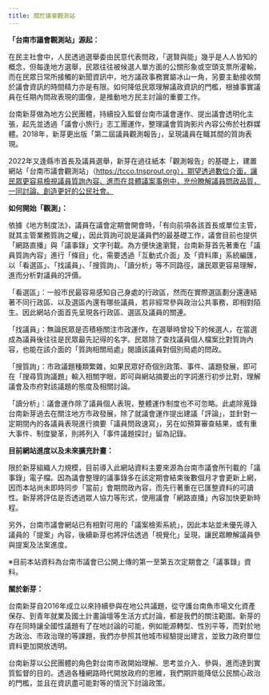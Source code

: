 ```yaml
---
title: 關於議會觀測站
---
```

**「台南市議會觀測站」源起：**

在民主社會中，人民透過選舉委由民意代表問政，「選賢與能」幾乎是人人皆知的概念，但每逢地方選舉，民眾往往被候選人單方面的公關形象或空頭支票所灌輸，而在民眾日常所接觸的新聞資訊中，地方議政事務實屬冰山一角，另要主動接收關於議會資訊的時間精力亦是有限。如何降低民眾理解議政資訊的門檻，根據事實議員在任期內問政表現的圖像，是推動地方民主討論的重要工作。

台南新芽做為地方公民團體，持續投入監督台南市議會運作、提出議會透明化主張，起先並透過「議會小旅行」志工團運作，整理議會質詢影片內容公佈於社群媒體。2018年，新芽更出版「第二屆議員觀測報告」，呈現議員在職其間的質詢表現。

2022年又逢縣市首長及議員選舉，新芽在過往紙本「觀測報告」的基礎上，建置網站「台南市議會觀測站」（https://tcco.tnsprout.org），期望透過數位介面，讓民眾更容易檢視議員質詢內容、進而在具體議案事例中，充份瞭解議員問政品質，一同討論、創造更好的公民社會。

**如何開始「觀測」：**

依據《地方制度法》，議員在議會定期會開會時，「有向前項各該首長或單位主管，就其主管業務質詢之權」，因此質詢可說是議員們的最基礎工作，議會目前也提供「網路直播」與「議事錄」文字刊載。為方便快速瀏覽，台南新芽首先著重在「議員質詢內容」進行「條目」化，需要透過「互動式介面」及「資料庫」系統編匯，以「看選區」、「找議員」、「搜質詢」、「讀分析」等不同路徑，讓民眾更容易理解，進而分析對議員的評價。

「看選區」：一般市民最容易感知自己身處的行政區，然而在實際選區劃分還連結著不同行政區、以及選區內還有哪些議員，若非經常參與政治公共事務，即相對陌生。因此網站介面首先呈現各行政區、選區及議員的關連。

「找議員」：無論民眾是否積極關注市政運作，在選舉時曾投下的候選人，在當選成為議員後往往是民眾最先記得的名字。民眾除了查找議員個人檔案比對質詢內容，也能在該介面的「質詢相關局處」閱讀該議員對個別局處的問政。

「搜質詢」：市政議題種類繁雜，如果民眾好奇個別政策、事件、議題發展，即可在「搜尋質詢議題」輸入相關字眼，即可與網站摘要出的字詞進行初步比對，理解議會及市府對該議題的態度及相關討論。

「讀分析」：議會運作除了議員個人表現，整體運作制度也不可忽略。此處除蒐錄台南新芽過去在關注地方市政發展，除了就議會運作提出建議「評論」，並針對一定期間內的各議員表現進行摘要「議員問政速寫」，另在如預算審查結果，或有重大事件、制度變革，則將列入「事件議題探討」留為記錄。

**目前網站進度以及未來擴充計畫：**

限於新芽組織人力規模，目前導入此網站資料主要來源為台南市議會所刊載的「議事錄」電子檔。因為議會整理的議事錄多在該定期會結束後數個月才會更新上網，因而本站尚未即時同步「當前」會期問政內容，而先行著重在已匯整資料的可讀性。新芽將評估是否透過眾人協力等形式，使用議會「網路直播」內容加快更新時程。

另外，台南市議會網站已有相對可用的「議案檢索系統」，因此本站並未優先導入議員的「提案」內容，後續新芽也將評估透過「視覺化」呈現，讓民眾瞭解議員參與提案及法案進度。

※目前本站資料為台南市議會已公開上傳的第一至第五次定期會之「議事錄」資料。

**關於新芽：**

台南新芽自2016年成立以來持續參與在地公共議題，從守護台南魚市場文化資產保存、到青年就業及國土計畫論壇等生活方式討論，都是我們的關注範圍。新芽的存在同時讓全國性議題有了在地討論的可能，例如能源轉型、性別平等，而對於地方政治、市政治理的等課題，我們亦參照其他城市經驗提出建言，並致力政府單位資料更加開放透明。

台南新芽以公民團體的角色對台南市政開始理解、思考並介入、參與，進而達到實質監督的目的。透過各種網路時代開放政府的思維，我們期許能降低公民關心政治的門檻，並且在資訊盡可能對等的情況下討論政策。